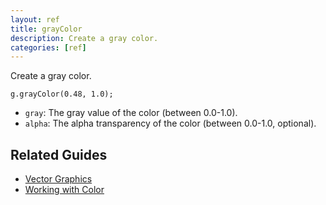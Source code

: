 ```yaml
---
layout: ref
title: grayColor
description: Create a gray color.
categories: [ref]
---
```

Create a gray color.

    g.grayColor(0.48, 1.0);

- `gray`: The gray value of the color (between 0.0-1.0).
- `alpha`: The alpha transparency of the color (between 0.0-1.0, optional).

## Related Guides
- [Vector Graphics](../guide/vector.html)
- [Working with Color](../guide/color.html)
